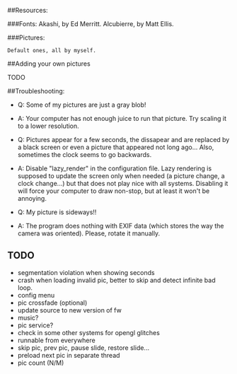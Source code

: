 ##Resources:

###Fonts:
	Akashi, by Ed Merritt.
	Alcubierre, by Matt Ellis.

###Pictures:

	Default ones, all by myself.

##Adding your own pictures

TODO

##Troubleshooting:

- Q: Some of my pictures are just a gray blob!
- A: Your computer has not enough juice to run that picture. Try scaling it to a lower resolution.

- Q: Pictures appear for a few seconds, the dissapear and are replaced by a black screen or even a picture that appeared not long ago... Also, sometimes the clock seems to go backwards.
- A: Disable "lazy_render" in the configuration file. Lazy rendering is supposed to update the screen only when needed (a picture change, a clock change...) but that does not play nice with all systems. Disabling it will force your computer to draw non-stop, but at least it won't be annoying.

- Q: My picture is sideways!!
- A: The program does nothing with EXIF data (which stores the way the camera was oriented). Please, rotate it manually.

## TODO

- segmentation violation when showing seconds
- crash when loading invalid pic, better to skip and detect infinite bad loop.
- config menu
- pic crossfade (optional)
- update source to new version of fw
- music?
- pic service?
- check in some other systems for opengl glitches
- runnable from everywhere
- skip pic, prev pic, pause slide, restore slide...
- preload next pic in separate thread
- pic count (N/M)
